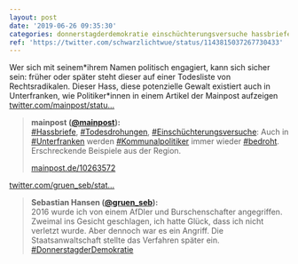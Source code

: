 ```yaml
---
layout: post
date: '2019-06-26 09:35:30'
categories: donnerstagderdemokratie einschüchterungsversuche hassbriefe kommunalpolitiker todesdrohungen unterfranken bedroht
ref: 'https://twitter.com/schwarzlichtwue/status/1143815037267730433'
---
```

Wer sich mit seinem\*ihrem Namen politisch engagiert, kann sich sicher sein: früher oder später steht dieser auf einer Todesliste von Rechtsradikalen. Dieser Hass, diese potenzielle Gewalt existiert auch in Unterfranken, wie Politiker\*innen in einem Artikel der Mainpost aufzeigen [twitter.com/mainpost/statu…](https://twitter.com/mainpost/status/1143806103718731776)
> <b>mainpost ([@mainpost](https://twitter.com/mainpost)):</b>  
>[#Hassbriefe](/t/hassbriefe), [#Todesdrohungen](/t/todesdrohungen), [#Einschüchterungsversuche](/t/einschüchterungsversuche): Auch in [#Unterfranken](/t/unterfranken) werden [#Kommunalpolitiker](/t/kommunalpolitiker) immer wieder [#bedroht](/t/bedroht). Erschreckende Beispiele aus der Region.  
>  
>[mainpost.de/10263572](http://mainpost.de/10263572)  



[twitter.com/gruen_seb/stat…](https://twitter.com/gruen_seb/status/1144162200841596928?s=19)
> <b>Sebastian Hansen ([@gruen_seb](https://twitter.com/gruen_seb)):</b>  
>2016 wurde ich von einem AfDler und Burschenschafter angegriffen. Zweimal ins Gesicht geschlagen, ich hatte Glück, dass ich nicht verletzt wurde. Aber dennoch war es ein Angriff. Die Staatsanwaltschaft stellte das Verfahren später ein. [#DonnerstagderDemokratie](/t/donnerstagderdemokratie)  

